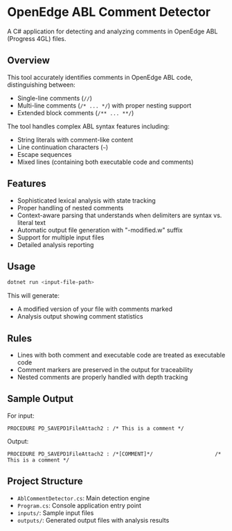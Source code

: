 # OpenEdge ABL Comment Detector

A C# application for detecting and analyzing comments in OpenEdge ABL (Progress 4GL) files.

## Overview

This tool accurately identifies comments in OpenEdge ABL code, distinguishing between:
- Single-line comments (`//`)
- Multi-line comments (`/* ... */`) with proper nesting support
- Extended block comments (`/** ... **/`)

The tool handles complex ABL syntax features including:
- String literals with comment-like content
- Line continuation characters (`~`)
- Escape sequences
- Mixed lines (containing both executable code and comments)

## Features

- Sophisticated lexical analysis with state tracking
- Proper handling of nested comments
- Context-aware parsing that understands when delimiters are syntax vs. literal text
- Automatic output file generation with "-modified.w" suffix
- Support for multiple input files
- Detailed analysis reporting

## Usage

```bash
dotnet run <input-file-path>
```

This will generate:
- A modified version of your file with comments marked
- Analysis output showing comment statistics

## Rules

- Lines with both comment and executable code are treated as executable code
- Comment markers are preserved in the output for traceability
- Nested comments are properly handled with depth tracking

## Sample Output

For input:
```
PROCEDURE PD_SAVEPD1FileAttach2 : /* This is a comment */
```

Output:
```
PROCEDURE PD_SAVEPD1FileAttach2 : /*[COMMENT]*/                    /* This is a comment */
```

## Project Structure

- `AblCommentDetector.cs`: Main detection engine
- `Program.cs`: Console application entry point
- `inputs/`: Sample input files
- `outputs/`: Generated output files with analysis results 